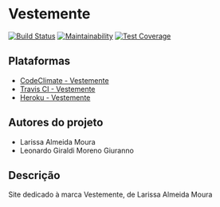# Vestemente

[![Build Status](https://travis-ci.com/leogiraldimg/ja_lancei.svg?branch=master)](https://travis-ci.com/leogiraldimg/ja_lancei)
[![Maintainability](https://api.codeclimate.com/v1/badges/ad934b91c3c08f355691/maintainability)](https://codeclimate.com/github/leogiraldimg/ja_lancei/maintainability)
[![Test Coverage](https://api.codeclimate.com/v1/badges/ad934b91c3c08f355691/test_coverage)](https://codeclimate.com/github/leogiraldimg/ja_lancei/test_coverage)

## Plataformas

* [CodeClimate - Vestemente](https://codeclimate.com/github/leogiraldimg/ja_lancei)
* [Travis CI - Vestemente](https://travis-ci.com/leogiraldimg/ja_lancei)
* [Heroku - Vestemente]()

## Autores do projeto

* Larissa Almeida Moura
* Leonardo Giraldi Moreno Giuranno

## Descrição

Site dedicado à marca Vestemente, de Larissa Almeida Moura